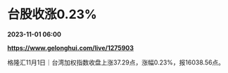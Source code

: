 # 台股收涨0.23%

**2023-11-01 06:00**

**https://www.gelonghui.com/live/1275903**

格隆汇11月1日｜台湾加权指数收盘上涨37.29点，涨幅0.23%，报16038.56点。